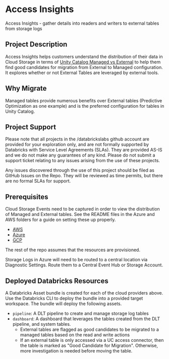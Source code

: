 # Access Insights

Access Insights - gather details into readers and writers to external tables from storage logs 

## Project Description

Access Insights helps customers understand the distribution of their data in Cloud Storage in terms of [Unity Catalog Managed vs External](https://docs.databricks.com/aws/en/data-governance/unity-catalog/#managed-versus-external-tables-and-volumes) to help them find good candidates for migration from External to Managed configuration. It explores whether or not External Tables are leveraged by external tools.  

## Why Migrate

Managed tables provide numerous benefits over External tables (Predictive Optimization as one example) and is the preferred configuration for tables in Unity Catalog. 

## Project Support

Please note that all projects in the /databrickslabs github account are provided for your exploration only, and are not formally supported by Databricks with Service Level Agreements (SLAs).  They are provided AS-IS and we do not make any guarantees of any kind.  Please do not submit a support ticket relating to any issues arising from the use of these projects.

Any issues discovered through the use of this project should be filed as GitHub Issues on the Repo.  They will be reviewed as time permits, but there are no formal SLAs for support.

## Prerequisites

Cloud Storage Events need to be captured in order to view the distribution of Managed and External tables. See the README files in the Azure and AWS folders for a guide on setting these up properly.
 
- [AWS](aws/README.md)
- [Azure](azure/README.md)
- [GCP](gcp/README.md)

The rest of the repo assumes that the resources are provisioned.

Storage Logs in Azure will need to be routed to a central location via Diagnostic Settings.  Route them to a Central Event Hub or Storage Account.


## Deployed Databricks Resources

A Databricks Asset bundle is created for each of the cloud providers above. Use the Databricks CLI to deploy the bundle into a provided target workspace. The 
bundle will deploy the following assets. 

- `pipeline`: A DLT pipeline to create and manage storage log tables 
- `dashboard`: A dashboard that leverages the tables created from the DLT pipeline, and system tables. 
  - External tables are flagged as good candidates to be migrated to a managed tables based on the read and write actions
  - If an external table is only accessed via a UC access connector, then the table is marked as "Good Candidate for Migration". Otherwise, more investigation is needed before moving the table.

